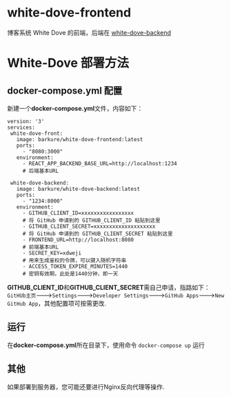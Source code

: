 # white-dove-frontend
 博客系统 White Dove 的前端，后端在 [white-dove-backend](https://github.com/barkure/white-dove-backend)
# White-Dove 部署方法
## docker-compose.yml 配置
 新建一个**docker-compose.yml**文件，内容如下：
 ```
version: '3'
services:
  white-dove-front:
    image: barkure/white-dove-frontend:latest
    ports:
      - "8080:3000"
    environment:
      - REACT_APP_BACKEND_BASE_URL=http://localhost:1234
      # 后端基本URL

  white-dove-backend:
    image: barkure/white-dove-backend:latest
    ports:
      - "1234:8000"
    environment:
      - GITHUB_CLIENT_ID=xxxxxxxxxxxxxxxxx
      # 将 GitHub 申请到的 GITHUB_CLIENT_ID 粘贴到这里
      - GITHUB_CLIENT_SECRET=xxxxxxxxxxxxxxxxxxxx
      # 将 GitHub 申请到的 GITHUB_CLIENT_SECRET 粘贴到这里
      - FRONTEND_URL=http://localhost:8080
      # 前端基本URL
      - SECRET_KEY=xdweji
      # 用来生成鉴权的令牌，可以键入随机字符串
      - ACCESS_TOKEN_EXPIRE_MINUTES=1440
      # 密钥有效期，此处是1440分钟，即一天
```

**GITHUB_CLIENT_ID**和**GITHUB_CLIENT_SECRET**需自己申请，指路如下： `GitHUb主页`--->`Settings`--->`Developer Settings`--->`GitHub Apps`--->`New GitHub App`，其他配置项可按需更改.
## 运行
在**docker-compose.yml**所在目录下，使用命令 `docker-compose up` 运行
## 其他
如果部署到服务器，您可能还要进行Nginx反向代理等操作.

